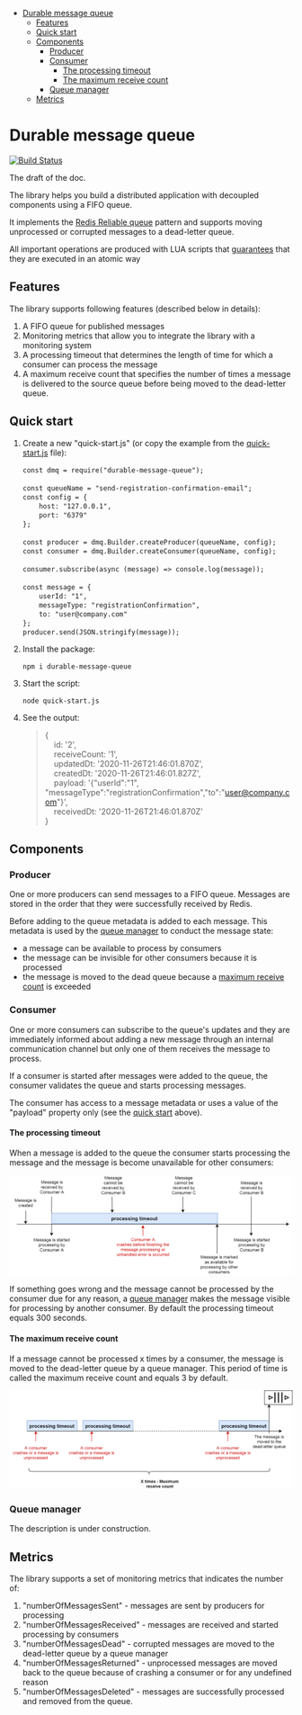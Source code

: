 - [Durable message queue](#durable-message-queue)
  - [Features](#features)
  - [Quick start](#quick-start)
  - [Components](#components)
    - [Producer](#producer)
    - [Consumer](#consumer)
      - [The processing timeout](#the-processing-timeout)
      - [The maximum receive count](#the-maximum-receive-count)
    - [Queue manager](#queue-manager)
  - [Metrics](#metrics)


# Durable message queue
[![Build Status](https://travis-ci.org/ArkadiyShuvaev/durable-message-queue.svg?branch=master)](https://travis-ci.org/ArkadiyShuvaev/durable-message-queue)

The draft of the doc.

The library helps you build a distributed application with decoupled components using a FIFO queue.

It implements the [Redis Reliable queue](https://redis.io/commands/rpoplpush) pattern and supports moving unprocessed or corrupted messages to a dead-letter queue.

All important operations are produced with LUA scripts that [guarantees](https://redis.io/commands/eval#atomicity-of-scripts) that they are executed in an atomic way

## Features
The library supports following features (described below in details):
1. A FIFO queue for published messages
1. Monitoring metrics that allow you to integrate the library with a monitoring system
1. A processing timeout that determines the length of time for which a consumer can process the message
1. A maximum receive count that specifies the number of times a message is delivered to the source queue before being moved to the dead-letter queue.


## Quick start
1. Create a new "quick-start.js" (or copy the example from the [quick-start.js](examples/quick-start.js) file):
    ```
    const dmq = require("durable-message-queue");

    const queueName = "send-registration-confirmation-email";
    const config = {
        host: "127.0.0.1",
        port: "6379"
    };

    const producer = dmq.Builder.createProducer(queueName, config);
    const consumer = dmq.Builder.createConsumer(queueName, config);

    consumer.subscribe(async (message) => console.log(message));

    const message = {
        userId: "1",
        messageType: "registrationConfirmation",
        to: "user@company.com"
    };
    producer.send(JSON.stringify(message));
    ```
1. Install the package:
    ```
    npm i durable-message-queue
    ```
1. Start the script:
    ```
    node quick-start.js
    ```
1. See the output:
    > {  
    >     id: '2',  
    >     receiveCount: '1',  
    >     updatedDt: '2020-11-26T21:46:01.870Z',  
    >     createdDt: '2020-11-26T21:46:01.827Z',  
    >     payload: '{"userId":"1",  "messageType":"registrationConfirmation","to":"user@company.com"}',  
    >     receivedDt: '2020-11-26T21:46:01.870Z'  
    >  }

## Components
### Producer
One or more producers can send messages to a FIFO queue. Messages are stored in the order that they were successfully received by Redis.

Before adding to the queue metadata is added to each message. This metadata is used by the [queue manager](#queue-manager) to conduct the message state:
- a message can be available to process by consumers
- the message can be invisible for other consumers because it is processed
- the message is moved to the dead queue because a  [maximum receive count](#the-maximum-receive-count) is exceeded
### Consumer
One or more consumers can subscribe to the queue's updates and they are immediately informed about adding a new message through an internal communication channel but only one of them receives the message to process.

If a consumer is started after messages were added to the queue, the consumer validates the queue and starts processing messages.

The consumer has access to a message metadata or uses a value of the "payload" property only (see the [quick start](#quick-start) above).

#### The processing timeout
When a message is added to the queue the consumer starts processing the message and the message is become unavailable for other consumers:

![Processing Timeout](https://raw.githubusercontent.com/ArkadiyShuvaev/durable-message-queue/master/assests/processing-timeout.png)

If something goes wrong and the message cannot be processed by the consumer due for any reason, a [queue manager](#queue-manager) makes the message visible for processing by another consumer. By default the processing timeout equals 300 seconds.
#### The maximum receive count
If a message cannot be processed x times by a consumer, the message is moved to the dead-letter queue by a queue manager. This period of time is called the maximum receive count and equals 3 by default.

![Dead-letter queue](https://raw.githubusercontent.com/ArkadiyShuvaev/durable-message-queue/master/assests/dead-letter-queue.png)

### Queue manager
The description is under construction.

## Metrics
The library supports a set of monitoring metrics that indicates the number of:
1. "numberOfMessagesSent" - messages are sent by producers for processing
2. "numberOfMessagesReceived" - messages are received and started processing by consumers
3. "numberOfMessagesDead" - corrupted messages are moved to the dead-letter queue by a queue manager
4. "numberOfMessagesReturned" - unprocessed messages are moved back to the queue because of crashing a consumer or for any undefined reason
5. "numberOfMessagesDeleted" - messages are successfully processed and removed from the queue.